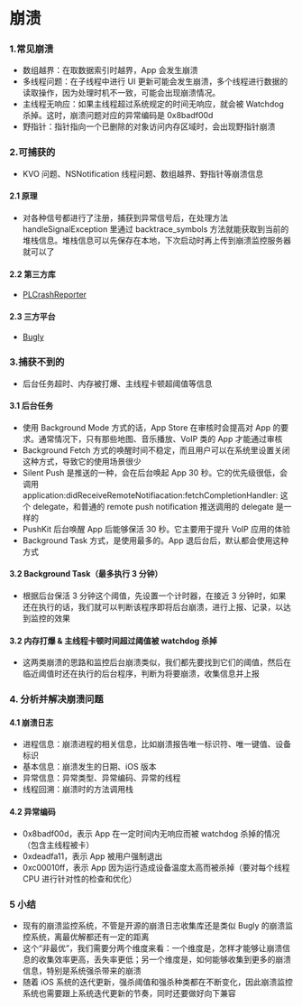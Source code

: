 # 崩溃


### 1.常见崩溃

* 数组越界：在取数据索引时越界，App 会发生崩溃
* 多线程问题：在子线程中进行 UI 更新可能会发生崩溃，多个线程进行数据的读取操作，因为处理时机不一致，可能会出现崩溃情况。
* 主线程无响应：如果主线程超过系统规定的时间无响应，就会被 Watchdog 杀掉。这时，崩溃问题对应的异常编码是 0x8badf00d
* 野指针：指针指向一个已删除的对象访问内存区域时，会出现野指针崩溃


### 2.可捕获的

* KVO 问题、NSNotification 线程问题、数组越界、野指针等崩溃信息
 
#### 2.1 原理

* 对各种信号都进行了注册，捕获到异常信号后，在处理方法 handleSignalException 里通过 backtrace_symbols 方法就能获取到当前的堆栈信息。堆栈信息可以先保存在本地，下次启动时再上传到崩溃监控服务器就可以了
 
#### 2.2 第三方库

* [PLCrashReporter](https://github.com/microsoft/plcrashreporter)

#### 2.3 三方平台

* [Bugly](https://bugly.qq.com/v2/)


### 3.捕获不到的

* 后台任务超时、内存被打爆、主线程卡顿超阈值等信息

#### 3.1 后台任务

* 使用 Background Mode 方式的话，App Store 在审核时会提高对 App 的要求。通常情况下，只有那些地图、音乐播放、VoIP 类的 App 才能通过审核
* Background Fetch 方式的唤醒时间不稳定，而且用户可以在系统里设置关闭这种方式，导致它的使用场景很少
* Silent Push 是推送的一种，会在后台唤起 App 30 秒。它的优先级很低，会调用 application:didReceiveRemoteNotifiacation:fetchCompletionHandler: 这个 delegate，和普通的 remote push notification 推送调用的 delegate 是一样的
* PushKit 后台唤醒 App 后能够保活 30 秒。它主要用于提升 VoIP 应用的体验
* Background Task 方式，是使用最多的。App 退后台后，默认都会使用这种方式

#### 3.2 Background Task（最多执行 3 分钟）

* 根据后台保活 3 分钟这个阈值，先设置一个计时器，在接近 3 分钟时，如果还在执行的话，我们就可以判断该程序即将后台崩溃，进行上报、记录，以达到监控的效果


#### 3.2 内存打爆 & 主线程卡顿时间超过阈值被 watchdog 杀掉

* 这两类崩溃的思路和监控后台崩溃类似，我们都先要找到它们的阈值，然后在临近阈值时还在执行的后台程序，判断为将要崩溃，收集信息并上报

### 4. 分析并解决崩溃问题

#### 4.1 崩溃日志

* 进程信息：崩溃进程的相关信息，比如崩溃报告唯一标识符、唯一键值、设备标识
* 基本信息：崩溃发生的日期、iOS 版本
* 异常信息：异常类型、异常编码、异常的线程
* 线程回溯：崩溃时的方法调用栈

#### 4.2 异常编码

* 0x8badf00d，表示 App 在一定时间内无响应而被 watchdog 杀掉的情况（包含主线程被卡）
* 0xdeadfa11，表示 App 被用户强制退出
* 0xc00010ff，表示 App 因为运行造成设备温度太高而被杀掉（要对每个线程 CPU 进行针对性的检查和优化）

### 5 小结

* 现有的崩溃监控系统，不管是开源的崩溃日志收集库还是类似 Bugly 的崩溃监控系统，离最优解都还有一定的距离
* 这个“非最优”，我们需要分两个维度来看：一个维度是，怎样才能够让崩溃信息的收集效率更高，丢失率更低；另一个维度是，如何能够收集到更多的崩溃信息，特别是系统强杀带来的崩溃
* 随着 iOS 系统的迭代更新，强杀阈值和强杀种类都在不断变化，因此崩溃监控系统也需要跟上系统迭代更新的节奏，同时还要做好向下兼容







